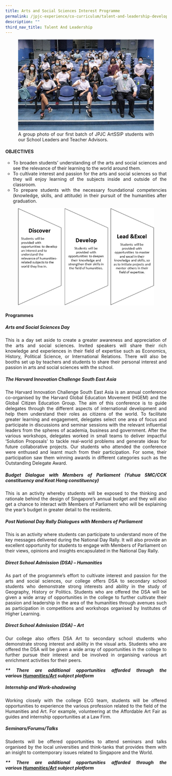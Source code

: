 ```yaml
---
title: Arts and Social Sciences Interest Programme
permalink: /jpjc-experience/co-curriculum/talent-and-leadership-development-programme/arts-and-social-science/
description: ""
third_nav_title: Talent And Leadership
---
```

<div align=justify>
<figure>
<img src="/images/ArtSSIP1.jpg">
<figcaption>A group photo of our first batch of JPJC ArtSSIP students with our School Leaders and Teacher Advisors.</figcaption></figure>
		 
<h4><strong>OBJECTIVES</strong></h4>

<style>ol.a {list-style-type: circle;}</style>
<ol class="a">
	<li>To broaden students’ understanding of the arts and social sciences and see the relevance of their learning to the world around them.</li>
	<li>To cultivate interest and passion for the arts and social sciences so that they will enjoy learning of the subjects inside and outside of the classroom.</li>
	<li>To prepare students with the necessary foundational competencies (knowledge, skills, and attitude) in their pursuit of the humanities after graduation.</li></ol>

<figure>
<img src="/images/artssip%20objective.jpg">
</figure>
		 
<h4><strong>Programmes</strong></h4>
<h5><strong>Arts and Social Sciences Day</strong></h5>
<p>
This is a day set aside to create a greater awareness and appreciation of the arts and social sciences. Invited speakers will share their rich knowledge and experiences in their field of expertise such as Economics, History, Political Science, or International Relations. There will also be booths set up by teachers and students to share their personal interest and passion in arts and social sciences with the school.</p>

<h5><strong>The Harvard Innovation Challenge South East Asia</strong></h5>
<p>
The Harvard Innovation Challenge South East Asia is an annual conference co-organised by the Harvard Global Education Movement (HGEM) and the Global Citizen Education Group. The aim of this conference is to guide delegates through the different aspects of international development and help them understand their roles as citizens of the world. To facilitate greater learning and engagement, delegates select one area of focus and participate in discussions and seminar sessions with the relevant influential leaders from the spheres of academia, business and government. After the various workshops, delegates worked in small teams to deliver impactful ‘Solution Proposals’ to tackle real-world problems and generate ideas for future collaborative projects. Our students who attended the conference were enthused and learnt much from their participation. For some, their participation saw them winning awards in different categories such as the Outstanding Delegate Award.</p>

<h5><strong>Budget Dialogue with Members of Parliament  (Yuhua SMC/CCK constituency and Keat Hong constituency)</strong></h5>
<p>
This is an activity whereby students will be exposed to the thinking and rationale behind the design of Singapore’s annual budget and they will also get a chance to interact with Members of Parliament who will be explaining the year’s budget in greater detail to the residents.</p>

<h5><strong>Post National Day Rally Dialogues with Members of Parliament</strong></h5>
<p>
This is an activity where students can participate to understand more of the key messages delivered during the National Day Rally. It will also provide an excellent opportunity for students to engage with Members of Parliament on their views, opinions and insights encapsulated in the National Day Rally.</p>

<h5><strong>Direct School Admission (DSA) – Humanities</strong></h5>
<p>
As part of the programme’s effort to cultivate interest and passion for the arts and social sciences, our college offers DSA to secondary school students who demonstrate strong interests and ability in the study of Geography, History or Politics. Students who are offered the DSA will be given a wide array of opportunities in the college to further cultivate their passion and leadership in the area of the humanities through avenues such as participation in competitions and workshops organised by Institutes of Higher Learning.</p>

<h5><strong>Direct School Admission (DSA) – Art</strong></h5>
<p>
Our college also offers DSA Art to secondary school students who demonstrate strong interest and ability in the visual arts. Students who are offered the DSA will be given a wide array of opportunities in the college to further pursue their interest and be involved in organising various art enrichment activities for their peers.</p>

<p>
<i><strong>** There are additional opportunities afforded through the various <a href="/jpjc-experience/curriculum/humanities-n-the-arts">Humanities/Art</a> subject platform</strong></i></p>

<h5><strong>Internship and Work-shadowing</strong></h5>
<p>
Working closely with the college ECG team, students will be offered opportunities to experience the various profession related to the field of the Humanities and Art. For example, volunteering at the Affordable Art Fair as guides and internship opportunities at a Law Firm.</p>

<h5><strong>Seminars/Forums/Talks</strong></h5>
<p>
Students will be offered opportunities to attend seminars and talks organised by the local universities and think-tanks that provides them with an insight to contemporary issues related to Singapore and the World.</p>

<p>
<i><strong>** There are additional opportunities afforded through the various <a href="/jpjc-experience/curriculum/humanities-n-the-arts">Humanities/Art</a> subject platform</strong></i></p>